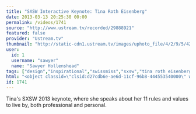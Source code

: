 ```yaml
---
title: "SXSW Interactive Keynote: Tina Roth Eisenberg"
date: 2013-03-13 20:25:30 00:00
permalink: /videos/1741
source: "http://www.ustream.tv/recorded/29888921"
featured: false
provider: "Ustream.tv"
thumbnail: "http://static-cdn1.ustream.tv/images/uphoto_file/4/2/9/5/42951/th/smalls2_120_42951_channelicon_1362106322.jpg"
user:
  id: 1
  username: "sawyer"
  name: "Sawyer Hollenshead"
tags: ["design","inspirational","swissmiss","sxsw","tina roth eisenberg"]
html: "<object classid=\"clsid:d27cdb6e-ae6d-11cf-96b8-444553540000\" width=\"480\" height=\"296\" id=\"utv823133\" name=\"utv_n_933292\"><param name=\"wmode\" value=\"transparent\"><param name=\"flashvars\" value=\"loc=%2F&amp;autoplay=false&amp;vid=29888921\"><param name=\"wmode\" value=\"opaque\"><param name=\"allowfullscreen\" value=\"true\"><param name=\"allowscriptaccess\" value=\"always\"><param name=\"src\" value=\"http://www.ustream.tv/flash/viewer.swf\"><embed flashvars=\"loc=%2F&amp;autoplay=false&amp;vid=29888921\" width=\"480\" height=\"296\" wmode=\"transparent\" allowfullscreen=\"true\" allowscriptaccess=\"always\" id=\"utv823133\" name=\"utv_n_933292\" src=\"http://www.ustream.tv/flash/viewer.swf\" type=\"application/x-shockwave-flash\"></embed></object>"
id: 1741
---
```


Tina's SXSW 2013 keynote, where she speaks about her 11 rules and values to live by, both professional and personal.